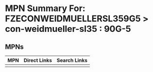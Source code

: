



# MPN Summary For: FZECONWEIDMUELLERSL359G5 > con-weidmueller-sl35 : 90G-5

## MPNs
  

|MPN|Direct Links|Search Links|
| :--- | :--- | :--- |
||||
